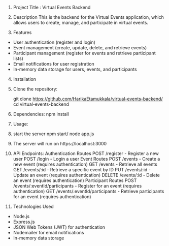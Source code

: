 1. Project Title :  Virtual Events Backend
2. Description
This is the backend for the Virtual Events application, which allows users to create, manage, and participate in virtual events.

3. Features

- User authentication (register and login)
- Event management (create, update, delete, and retrieve events)
- Participant management (register for events and retrieve participant lists)
- Email notifications for user registration
- In-memory data storage for users, events, and participants


4. Installation

1. Clone the repository:
   
   git clone https://github.com/HarikaEtamukkala/virtual-events-backend/
   cd virtual-events-backend
   
2. Dependencies:
npm install

5. Usage:
 1. start the server
 npm start/ node app.js
 2. The server will run on https://localhost:3000
6. API Endpoints:
 Authentication Routes
POST /register - Register a new user
POST /login - Login a user
Event Routes
POST /events - Create a new event (requires authentication)
GET /events - Retrieve all events
GET /events/:id - Retrieve a specific event by ID
PUT /events/:id - Update an event (requires authentication)
DELETE /events/:id - Delete an event (requires authentication)
Participant Routes
POST /events/:eventId/participants - Register for an event (requires authentication)
GET /events/:eventId/participants - Retrieve participants for an event (requires authentication)
7. Technologies Used
- Node.js
- Express.js
- JSON Web Tokens (JWT) for authentication
- Nodemailer for email notifications
- In-memory data storage

  
